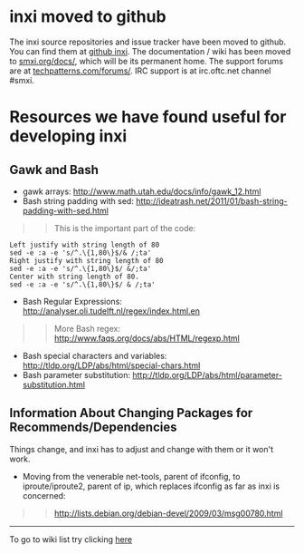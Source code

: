 # inxi moved to github #

The inxi source repositories  and issue tracker have been moved to github. You can find them at [github inxi](https://github.com/smxi/inxi). The documentation / wiki has been moved to [smxi.org/docs/](http://smxi.org/docs/), which will be its permanent home. The support forums are at [techpatterns.com/forums/](http://techpatterns.com/forums/forum-33.html). IRC support is at irc.oftc.net channel #smxi.

# Resources we have found useful for developing inxi #
## Gawk and Bash ##
  * gawk arrays: http://www.math.utah.edu/docs/info/gawk_12.html
  * Bash string padding with sed: http://ideatrash.net/2011/01/bash-string-padding-with-sed.html
> > This is the important part of the code:
```
Left justify with string length of 80
sed -e :a -e 's/^.\{1,80\}$/& /;ta'
Right justify with string length of 80
sed -e :a -e 's/^.\{1,80\}$/ &/;ta'
Center with string length of 80.
sed -e :a -e 's/^.\{1,80\}$/ & /;ta'
```
  * Bash Regular Expressions: http://analyser.oli.tudelft.nl/regex/index.html.en
> > More Bash regex: http://www.faqs.org/docs/abs/HTML/regexp.html
  * Bash special characters and variables: http://tldp.org/LDP/abs/html/special-chars.html
  * Bash parameter substitution: http://tldp.org/LDP/abs/html/parameter-substitution.html
## Information About Changing Packages for Recommends/Dependencies ##
Things change, and inxi has to adjust and change with them or it won't work.

  * Moving from the venerable net-tools, parent of ifconfig, to iproute/iproute2, parent of ip, which replaces ifconfig as far as inxi is concerned:
> > http://lists.debian.org/debian-devel/2009/03/msg00780.html


---

To go to wiki list try clicking
[here](http://code.google.com/p/inxi/w/list)